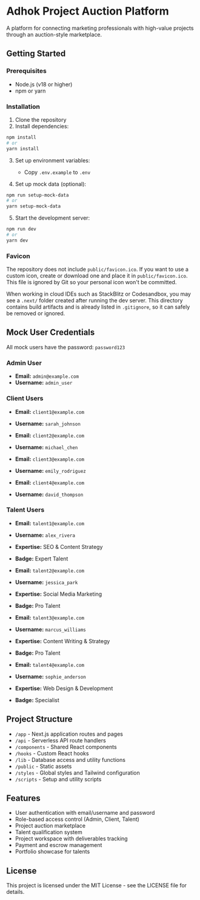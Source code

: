 # Adhok Project Auction Platform

A platform for connecting marketing professionals with high-value projects through an auction-style marketplace.

## Getting Started

### Prerequisites

- Node.js (v18 or higher)
- npm or yarn

### Installation

1. Clone the repository
2. Install dependencies:

```bash
npm install
# or
yarn install
```

3. Set up environment variables:
   - Copy `.env.example` to `.env`

4. Set up mock data (optional):

```bash
npm run setup-mock-data
# or
yarn setup-mock-data
```

5. Start the development server:

```bash
npm run dev
# or
yarn dev
```

### Favicon

The repository does not include `public/favicon.ico`. If you want to use a
custom icon, create or download one and place it in `public/favicon.ico`. This
file is ignored by Git so your personal icon won't be committed.

When working in cloud IDEs such as StackBlitz or Codesandbox, you may see a `.next/` folder created after running the dev server. This directory contains build artifacts and is already listed in `.gitignore`, so it can safely be removed or ignored.

## Mock User Credentials

All mock users have the password: `password123`

### Admin User
- **Email:** `admin@example.com`
- **Username:** `admin_user`

### Client Users
- **Email:** `client1@example.com`
- **Username:** `sarah_johnson`

- **Email:** `client2@example.com`
- **Username:** `michael_chen`

- **Email:** `client3@example.com`
- **Username:** `emily_rodriguez`

- **Email:** `client4@example.com`
- **Username:** `david_thompson`

### Talent Users
- **Email:** `talent1@example.com`
- **Username:** `alex_rivera`
- **Expertise:** SEO & Content Strategy
- **Badge:** Expert Talent

- **Email:** `talent2@example.com`
- **Username:** `jessica_park`
- **Expertise:** Social Media Marketing
- **Badge:** Pro Talent

- **Email:** `talent3@example.com`
- **Username:** `marcus_williams`
- **Expertise:** Content Writing & Strategy
- **Badge:** Pro Talent

- **Email:** `talent4@example.com`
- **Username:** `sophie_anderson`
- **Expertise:** Web Design & Development
- **Badge:** Specialist

## Project Structure

- `/app` - Next.js application routes and pages
- `/api` - Serverless API route handlers
- `/components` - Shared React components
- `/hooks` - Custom React hooks
- `/lib` - Database access and utility functions
- `/public` - Static assets
- `/styles` - Global styles and Tailwind configuration
- `/scripts` - Setup and utility scripts

## Features

- User authentication with email/username and password
- Role-based access control (Admin, Client, Talent)
- Project auction marketplace
- Talent qualification system
- Project workspace with deliverables tracking
- Payment and escrow management
- Portfolio showcase for talents

## License

This project is licensed under the MIT License - see the LICENSE file for details.